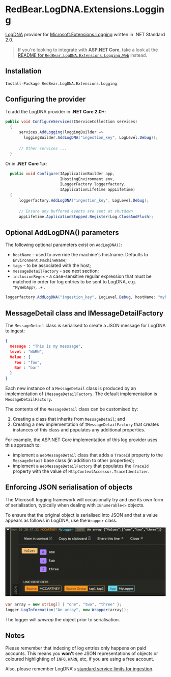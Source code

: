 # RedBear.LogDNA.Extensions.Logging
[LogDNA](https://logdna.com) provider for [Microsoft.Extensions.Logging](https://www.nuget.org/packages/Microsoft.Extensions.Logging) written in .NET Standard 2.0.

> If you're looking to integrate with **ASP.NET Core**, take a look at the [README for `RedBear.LogDNA.Extensions.Logging.Web`](https://github.com/RedBearSys/RedBear.LogDNA.Extensions.Logging.Web) instead.

## Installation

```
Install-Package RedBear.LogDNA.Extensions.Logging
```

## Configuring the provider

To add the LogDNA provider in **.NET Core 2.0+**:

```csharp
public void ConfigureServices(IServiceCollection services)
  {
      services.AddLogging(loggingBuilder =>
      	loggingBuilder.AddLogDNA("ingestion_key", LogLevel.Debug));
      
      // Other services ...
  }
```

Or in **.NET Core 1.x**:

```csharp
  public void Configure(IApplicationBuilder app,
                        IHostingEnvironment env,
                        ILoggerFactory loggerfactory,
                        IApplicationLifetime appLifetime)
  {
      loggerfactory.AddLogDNA("ingestion_key", LogLevel.Debug);
      
      // Ensure any buffered events are sent at shutdown
      appLifetime.ApplicationStopped.Register(Log.CloseAndFlush);
```

## Optional AddLogDNA()  parameters

The following optional parameters exist on `AddLogDNA()`:

* `hostName` - used to override the machine's hostname. Defaults to `Environment.MachineName`;
* `tags` - to be associated with the host;
* `messageDetailFactory` - see next section;
* `inclusionRegex` - a case-sensitive regular expression that must be matched in order for log entries to be sent to LogDNA, e.g. `^MyWebApp\..+` .

```csharp
loggerfactory.AddLogDNA("ingestion_key", LogLevel.Debug, hostName: "myhost", tags: new [] { "tag1", "tag2" });
```

## MessageDetail class and IMessageDetailFactory

The `MessageDetail` class is serialised to create a JSON message for LogDNA to ingest:

```json
{
  message : "This is my messsage",
  level : "WARN",
  Value : {
    Foo : "foo",
    Bar : "bar"
  }
}
```

Each new instance of a `MessageDetail` class is produced by an implementation of `IMessageDetailFactory`. The default implementation is `MessageDetailFactory`.

The contents of the `MessageDetail` class can be customised by:

1. Creating a class that inherits from `MessageDetail`; and
2. Creating a new implementation of `IMessageDetailFactory` that creates instances of this class and populates any additional properties.

For example, the ASP.NET Core implementation of this log provider uses this approach to:

* implement a `WebMessageDetail` class that adds a `TraceId` property to the `MessageDetail` base class (in addition to other properties);
* implement a `WebMessageDetailFactory` that populates the `TraceId` property with the value of `HttpContextAccessor.TraceIdentifier`.

## Enforcing JSON serialisation of objects

The Microsoft logging framework will occasionally try and use its own form of serialisation, typically when dealing with `IEnumerable<>` objects.

To ensure that the original object is serialised into JSON and that a value appears as follows in LogDNA, use the `Wrapper` class.

![An Array](docs/array.png)

```csharp
var array = new string[] { "one", "two", "three" };
logger.LogInformation("An array", new Wrapper(array));
```

The logger will *unwrap* the object prior to serialisation.

## Notes

Please remember that indexing of log entries only happens on paid accounts. This means you **won't** see JSON representations of objects or coloured highlighting of `INFO`, `WARN`, etc, if you are using a free account.

Also, please remember LogDNA's [standard service limits for ingestion](https://docs.logdna.com/docs/ingestion#section-service-limits).

